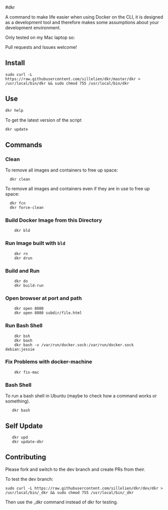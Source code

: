 #dkr

A command to make life easier when using Docker on the CLI, it is designed as a development tool and therefore makes some assumptions about your development environment.

Only tested on my Mac laptop so:

Pull requests and Issues welcome!

## Install
```
sudo curl -L https://raw.githubusercontent.com/sillelien/dkr/master/dkr > /usr/local/bin/dkr && sudo chmod 755 /usr/local/bin/dkr
```

## Use

```bash
dkr help
```

To get the latest version of the script

```bash
dkr update
```

##
## Commands

### Clean

To remove all images and containers to free up space:

```
  dkr clean
```  


To remove all images and containers even if they are in use to free up space:

```
  dkr fcn
  dkr force-clean
```  

### Build Docker Image from this Directory

```
    dkr bld
```    

### Run Image built with `bld`

```
    dkr rn
    dkr drun
```    

### Build and Run

```
    dkr do
    dkr build-run
```
    
### Open browser at port and path
    
```
    dkr open 8080
    dkr open 8080 subdir/file.html
```

### Run Bash Shell

```
    dkr bsh
    dkr bash
    dkr bash -v /var/run/docker.sock:/var/run/docker.sock debian:jessie
```    


### Fix Problems with docker-machine 

```
    dkr fix-mac
```    

### Bash Shell

To run a bash shell in Ubuntu (maybe to check how a command works or something).

```
   dkr bash
```   

## Self Update

```
   dkr upd
   dkr update-dkr
```
   
## Contributing

Please fork and switch to the dev branch and create PRs from their.

To test the dev branch:

```
sudo curl -L https://raw.githubusercontent.com/sillelien/dkr/dev/dkr > /usr/local/bin/_dkr && sudo chmod 755 /usr/local/bin/_dkr
```

Then use the _dkr command instead of dkr for testing.

